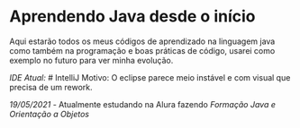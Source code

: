 # Aprendendo Java desde o início

Aqui estarão todos os meus códigos de aprendizado na linguagem java como também na programação e boas práticas de código, usarei como exemplo no futuro para ver minha evolução.

*IDE Atual:* # IntelliJ
  Motivo: O eclipse parece meio instável e com visual que precisa de um rework.


*19/05/2021* - Atualmente estudando na Alura fazendo *Formação Java e Orientação a Objetos*
